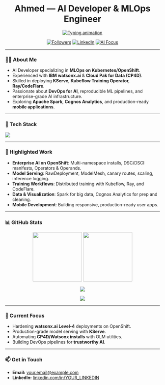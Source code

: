 <h1 align="center">Ahmed — AI Developer & MLOps Engineer</h1>

<p align="center">
  <a href="https://github.com/YOUR_USERNAME">
    <img src="https://readme-typing-svg.demolab.com?pause=1400&center=true&vCenter=true&width=720&lines=AI+Developer+%7C+MLOps+%7C+Kubernetes%2FOpenShift;Watsonx.ai+%26+Cloud+Pak+for+Data;Model+Serving+%26+Training+Operators;Building+Enterprise+AI+Workflows" alt="Typing animation"/>
  </a>
</p>

<p align="center">
  <a href="https://github.com/YOUR_USERNAME"><img alt="Followers" src="https://img.shields.io/github/followers/YOUR_USERNAME?style=for-the-badge&label=Followers"></a>
  <a href="https://linkedin.com/in/YOUR_LINKEDIN"><img alt="LinkedIn" src="https://img.shields.io/badge/LinkedIn-Connect-0a66c2?style=for-the-badge&logo=linkedin&logoColor=white"></a>
  <a href="https://shields.io"><img alt="AI Focus" src="https://img.shields.io/badge/Focus-GenAI%20%7C%20MLOps%20%7C%20Platform-1f6feb?style=for-the-badge"></a>
</p>

---

### 👨‍💻 About Me
- AI Developer specializing in **MLOps on Kubernetes/OpenShift**.  
- Experienced with **IBM watsonx.ai** & **Cloud Pak for Data (CP4D)**.  
- Skilled in deploying **KServe, Kubeflow Training Operator, Ray/CodeFlare**.  
- Passionate about **DevOps for AI**, reproducible ML pipelines, and enterprise-grade AI infrastructure.  
- Exploring **Apache Spark**, **Cognos Analytics**, and production-ready **mobile applications**.

---

### 🔧 Tech Stack
<p>
  <a href="https://skillicons.dev">
    <img src="https://skillicons.dev/icons?i=python,fastapi,pytorch,tensorflow,sklearn,opencv,postgres,docker,kubernetes,openshift,git,githubactions,bash,nginx,redis,kafka,linux&perline=9" />
  </a>
</p>

---

### 🚀 Highlighted Work
- **Enterprise AI on OpenShift**: Multi-namespace installs, DSC/DSCI manifests, Operators & Operands.  
- **Model Serving**: RawDeployment, ModelMesh, canary routes, scaling, inference logging.  
- **Training Workflows**: Distributed training with Kubeflow, Ray, and CodeFlare.  
- **Data & Visualization**: Spark for big data, Cognos Analytics for prep and cleaning.  
- **Mobile Development**: Building responsive, production-ready user apps.  

---

### 📊 GitHub Stats
<p align="center">
  <img src="https://github-readme-stats.vercel.app/api?username=YOUR_USERNAME&show_icons=true&hide_border=true" height="160" />
  <img src="https://streak-stats.demolab.com?user=YOUR_USERNAME&hide_border=true" height="160" />
</p>

<p align="center">
  <img src="https://github-profile-trophy.vercel.app/?username=YOUR_USERNAME&theme=flat&no-frame=true&no-bg=true&column=6" />
</p>

<p align="center">
  <img src="https://github-readme-activity-graph.vercel.app/graph?username=YOUR_USERNAME&hide_border=true" />
</p>

---

### 🎯 Current Focus
- Hardening **watsonx.ai Level-4** deployments on OpenShift.  
- Production-grade model serving with **KServe**.  
- Automating **CP4D/Watsonx installs** with OLM utilities.  
- Building DevOps pipelines for **trustworthy AI**.  

---

### 📫 Get in Touch
- **Email:** your.email@example.com  
- **LinkedIn:** [linkedin.com/in/YOUR_LINKEDIN](https://linkedin.com/in/YOUR_LINKEDIN)  
